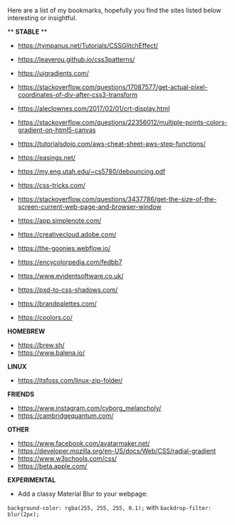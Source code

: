 Here are a list of my bookmarks, hopefully you find the sites listed below interesting or insightful.

** **STABLE** **

- https://tympanus.net/Tutorials/CSSGlitchEffect/
- https://leaverou.github.io/css3patterns/
- https://uigradients.com/
- https://stackoverflow.com/questions/17087577/get-actual-pixel-coordinates-of-div-after-css3-transform
- https://aleclownes.com/2017/02/01/crt-display.html
- https://stackoverflow.com/questions/22356012/multiple-points-colors-gradient-on-html5-canvas
- https://tutorialsdojo.com/aws-cheat-sheet-aws-step-functions/

- https://easings.net/
- https://my.eng.utah.edu/~cs5780/debouncing.pdf

- https://css-tricks.com/
- https://stackoverflow.com/questions/3437786/get-the-size-of-the-screen-current-web-page-and-browser-window
- https://app.simplenote.com/
- https://creativecloud.adobe.com/
- https://the-goonies.webflow.io/
- https://encycolorpedia.com/fedbb7
- https://www.evidentsoftware.co.uk/
- https://psd-to-css-shadows.com/
- https://brandpalettes.com/
- https://coolors.co/


**HOMEBREW**
- https://brew.sh/
- https://www.balena.io/

**LINUX**
- https://itsfoss.com/linux-zip-folder/

**FRIENDS**
- https://www.instagram.com/cyborg_melancholy/
- https://cambridgequantum.com/

**OTHER**
- https://www.facebook.com/avatarmaker.net/
- https://developer.mozilla.org/en-US/docs/Web/CSS/radial-gradient
- https://www.w3schools.com/css/
- https://beta.apple.com/

**EXPERIMENTAL**


- Add a classy Material Blur to your webpage:
      
```background-color: rgba(255, 255, 255, 0.1);``` with ```backdrop-filter: blur(2px);```
